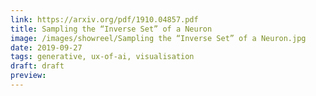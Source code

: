 ```yaml
---
link: https://arxiv.org/pdf/1910.04857.pdf
title: Sampling the “Inverse Set” of a Neuron
image: /images/showreel/Sampling the “Inverse Set” of a Neuron.jpg
date: 2019-09-27
tags: generative, ux-of-ai, visualisation
draft: draft
preview:
---
```



